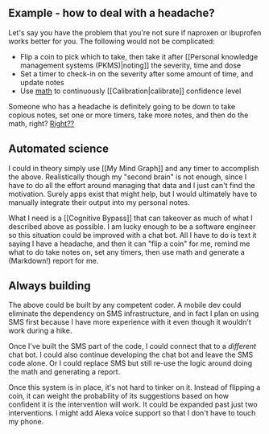 ## Example - how to deal with a headache?

Let's say you have the problem that you're not sure if naproxen or ibuprofen works better for you. The following would not be complicated:
* Flip a coin to pick which to take, then take it after [[Personal knowledge management systems (PKMS)|noting]] the severity, time and dose
* Set a timer to check-in on the severity after some amount of time, and update notes
* Use [math](https://arbital.com/p/bayes_rule/?l=1zq) to continuously [[Calibration|calibrate]] confidence level

Someone who has a headache is definitely going to be down to take copious notes, set one or more timers, take more notes, and then do the math, right? [Right??](https://knowyourmeme.com/memes/for-the-better-right)

## Automated science

I could in theory simply use [[My Mind Graph]] and any timer to accomplish the above. Realistically though my "second brain" is not enough, since I have to do all the effort around managing that data and I just can't find the motivation. Surely apps exist that might help, but I would ultimately have to manually integrate their output into my personal notes.

What I need is a [[Cognitive Bypass]] that can takeover as much of what I described above as possible. I am lucky enough to be a software engineer so this situation could be improved with a chat bot. All I have to do is text it saying I have a headache, and then it can "flip a coin" for me, remind me what to do take notes on, set any timers, then use math and generate a (Markdown!) report for me.

## Always building

The above could be built by any competent coder. A mobile dev could eliminate the dependency on SMS infrastructure, and in fact I plan on using SMS first because I have more experience with it even though it wouldn't work during a hike.

Once I've built the SMS part of the code, I could connect that to a *different* chat bot. I could also continue developing the chat bot and leave the SMS code alone. Or I could replace SMS but still re-use the logic around doing the math and generating a report.

Once this system is in place, it's not hard to tinker on it. Instead of flipping a coin, it can weight the probability of its suggestions based on how confident it is the intervention will work. It could be expanded past just two interventions. I might add Alexa voice support so that I don't have to touch my phone.
